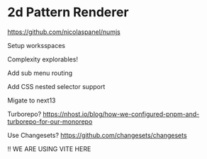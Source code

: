 # 2d Pattern Renderer

https://github.com/nicolaspanel/numjs

Setup worksspaces

Complexity explorables!

Add sub menu routing

Add CSS nested selector support

Migate to next13

Turborepo?
https://nhost.io/blog/how-we-configured-pnpm-and-turborepo-for-our-monorepo

Use Changesets?
https://github.com/changesets/changesets

!! WE ARE USING VITE HERE

